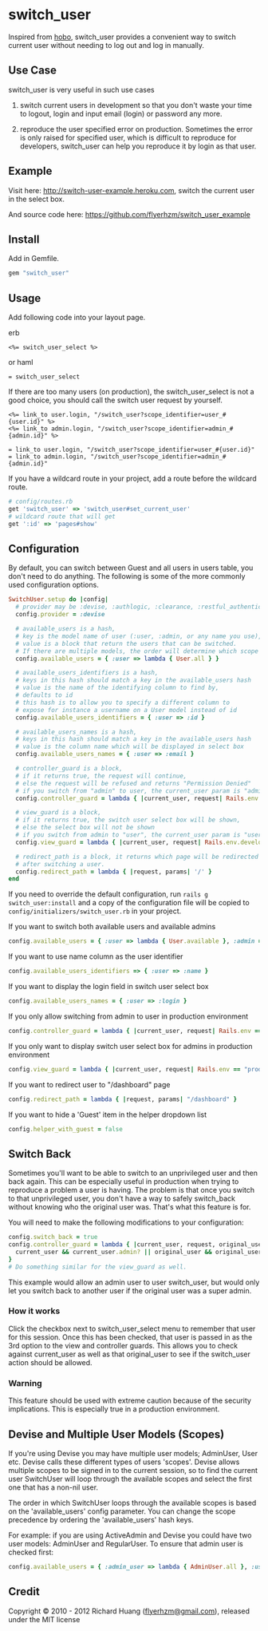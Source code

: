 # switch_user

Inspired from [hobo][0], switch_user provides a convenient way to switch current user without needing to log out and log in manually.

## Use Case

switch_user is very useful in such use cases

1. switch current users in development so that you don't waste your time to logout, login and input email (login) or password any more.

2. reproduce the user specified error on production. Sometimes the error is only raised for specified user, which is difficult to reproduce for developers, switch_user can help you reproduce it by login as that user.

## Example

Visit here: <http://switch-user-example.heroku.com>, switch the current user in the select box.

And source code here: <https://github.com/flyerhzm/switch_user_example>

## Install

Add in Gemfile.
```ruby
gem "switch_user"
```
## Usage

Add following code into your layout page.

erb

    <%= switch_user_select %>

or haml

    = switch_user_select

If there are too many users (on production), the switch_user_select is not a good choice, you should call the switch user request by yourself.

    <%= link_to user.login, "/switch_user?scope_identifier=user_#{user.id}" %>
    <%= link_to admin.login, "/switch_user?scope_identifier=admin_#{admin.id}" %>

    = link_to user.login, "/switch_user?scope_identifier=user_#{user.id}"
    = link_to admin.login, "/switch_user?scope_identifier=admin_#{admin.id}"

If you have a wildcard route in your project, add a route before the wildcard route.
```ruby
# config/routes.rb
get 'switch_user' => 'switch_user#set_current_user'
# wildcard route that will get
get ':id' => 'pages#show'
```
## Configuration

By default, you can switch between Guest and all users in users table, you don't need to do anything. The following is some of the more commonly used configuration options.
```ruby
SwitchUser.setup do |config|
  # provider may be :devise, :authlogic, :clearance, :restful_authentication or :sorcery
  config.provider = :devise

  # available_users is a hash,
  # key is the model name of user (:user, :admin, or any name you use),
  # value is a block that return the users that can be switched.
  # If there are multiple models, the order will determine which scope is checked first for the current user.
  config.available_users = { :user => lambda { User.all } }

  # available_users_identifiers is a hash,
  # keys in this hash should match a key in the available_users hash
  # value is the name of the identifying column to find by,
  # defaults to id
  # this hash is to allow you to specify a different column to
  # expose for instance a username on a User model instead of id
  config.available_users_identifiers = { :user => :id }

  # available_users_names is a hash,
  # keys in this hash should match a key in the available_users hash
  # value is the column name which will be displayed in select box
  config.available_users_names = { :user => :email }

  # controller_guard is a block,
  # if it returns true, the request will continue,
  # else the request will be refused and returns "Permission Denied"
  # if you switch from "admin" to user, the current_user param is "admin"
  config.controller_guard = lambda { |current_user, request| Rails.env.development? }

  # view_guard is a block,
  # if it returns true, the switch user select box will be shown,
  # else the select box will not be shown
  # if you switch from admin to "user", the current_user param is "user"
  config.view_guard = lambda { |current_user, request| Rails.env.development? }

  # redirect_path is a block, it returns which page will be redirected
  # after switching a user.
  config.redirect_path = lambda { |request, params| '/' }
end
```
If you need to override the default configuration, run <code>rails g switch_user:install</code> and a copy of the configuration file will be copied to <code>config/initializers/switch_user.rb</code> in your project.

If you want to switch both available users and available admins
```ruby
config.available_users = { :user => lambda { User.available }, :admin => lambda { Admin.available } }
```
If you want to use name column as the user identifier
```ruby
config.available_users_identifiers => { :user => :name }
```
If you want to display the login field in switch user select box
```ruby
config.available_users_names = { :user => :login }
```
If you only allow switching from admin to user in production environment
```ruby
config.controller_guard = lambda { |current_user, request| Rails.env == "production" and current_user.admin? }
```
If you only want to display switch user select box for admins in production environment
```ruby
config.view_guard = lambda { |current_user, request| Rails.env == "production" and current_user and current_user.admin? }
```
If you want to redirect user to "/dashboard" page
```ruby
config.redirect_path = lambda { |request, params| "/dashboard" }
```
If you want to hide a 'Guest' item in the helper dropdown list
```ruby
config.helper_with_guest = false
```
## Switch Back
Sometimes you'll want to be able to switch to an unprivileged user and then back again. This can be especially useful in production when trying to reproduce a problem a user is having. The problem is that once you switch to that unprivileged user, you don't have a way to safely switch_back without knowing who the original user was. That's what this feature is for.

You will need to make the following modifications to your configuration:
```ruby
config.switch_back = true
config.controller_guard = lambda { |current_user, request, original_user|
  current_user && current_user.admin? || original_user && original_user.super_admin?
}
# Do something similar for the view_guard as well.
```
This example would allow an admin user to user switch_user, but would only let you switch back to another user if the original user was a super admin.

### How it works

Click the checkbox next to switch_user_select menu to remember that user for this session. Once this
has been checked, that user is passed in as the 3rd option to the view and controller guards.
This allows you to check against current_user as well as that original_user to see if the
switch_user action should be allowed.

### Warning

This feature should be used with extreme caution because of the security implications. This is especially true in a production environment.

## Devise and Multiple User Models (Scopes)

If you're using Devise you may have multiple user models; AdminUser, User etc.  Devise calls these different types of users 'scopes'.  Devise allows multiple scopes to be signed in to the current session, so to find the current user SwitchUser will loop through the available scopes and select the first one that has a non-nil user.

The order in which SwitchUser loops through the available scopes is based on the 'available_users' config parameter. You can change the scope precedence by ordering the 'available_users' hash keys.

For example: if you are using ActiveAdmin and Devise you could have two user models: AdminUser and RegularUser. To ensure that admin user is checked first:
```ruby
config.available_users = { :admin_user => lambda { AdminUser.all }, :user => lambda { User.all } }
```

## Credit

Copyright © 2010 - 2012 Richard Huang (flyerhzm@gmail.com), released under the MIT license

[0]: https://github.com/tablatom/hobo
